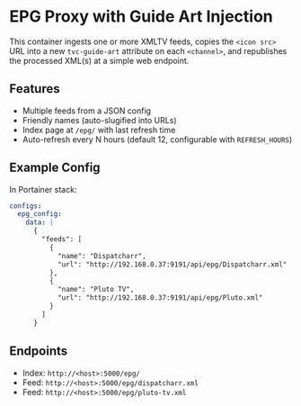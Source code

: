 # EPG Proxy with Guide Art Injection

This container ingests one or more XMLTV feeds, copies the `<icon src>` URL
into a new `tvc-guide-art` attribute on each `<channel>`, and republishes
the processed XML(s) at a simple web endpoint.

## Features
- Multiple feeds from a JSON config
- Friendly names (auto-slugified into URLs)
- Index page at `/epg/` with last refresh time
- Auto-refresh every N hours (default 12, configurable with `REFRESH_HOURS`)

## Example Config
In Portainer stack:

```yaml
configs:
  epg_config:
    data: |
      {
        "feeds": [
          {
            "name": "Dispatcharr",
            "url": "http://192.168.0.37:9191/api/epg/Dispatcharr.xml"
          },
          {
            "name": "Pluto TV",
            "url": "http://192.168.0.37:9191/api/epg/Pluto.xml"
          }
        ]
      }
```

## Endpoints
- Index: `http://<host>:5000/epg/`
- Feed:  `http://<host>:5000/epg/dispatcharr.xml`
- Feed:  `http://<host>:5000/epg/pluto-tv.xml`
